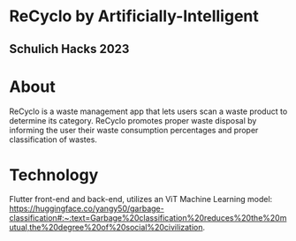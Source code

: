 # ReCyclo by Artificially-Intelligent
## Schulich Hacks 2023

# About
ReCyclo is a waste management app that lets users scan a waste product to determine its category. ReCyclo promotes proper waste disposal by 
informing the user their waste consumption percentages and proper classification of wastes.

# Technology
Flutter front-end and back-end, utilizes an ViT Machine Learning model: 
https://huggingface.co/yangy50/garbage-classification#:~:text=Garbage%20classification%20reduces%20the%20mutual,the%20degree%20of%20social%20civilization.


